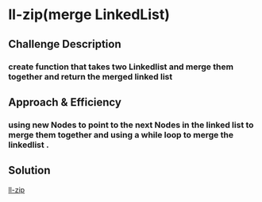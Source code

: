 # ll-zip(merge LinkedList)

## Challenge Description

### create function that takes two Linkedlist and merge them together and return the merged linked list

## Approach & Efficiency

### using new Nodes to point to the next Nodes in the linked list to merge them together and using a while loop to merge the linkedlist .

## Solution

[ll-zip](../assets/ll-zip.jpg)
